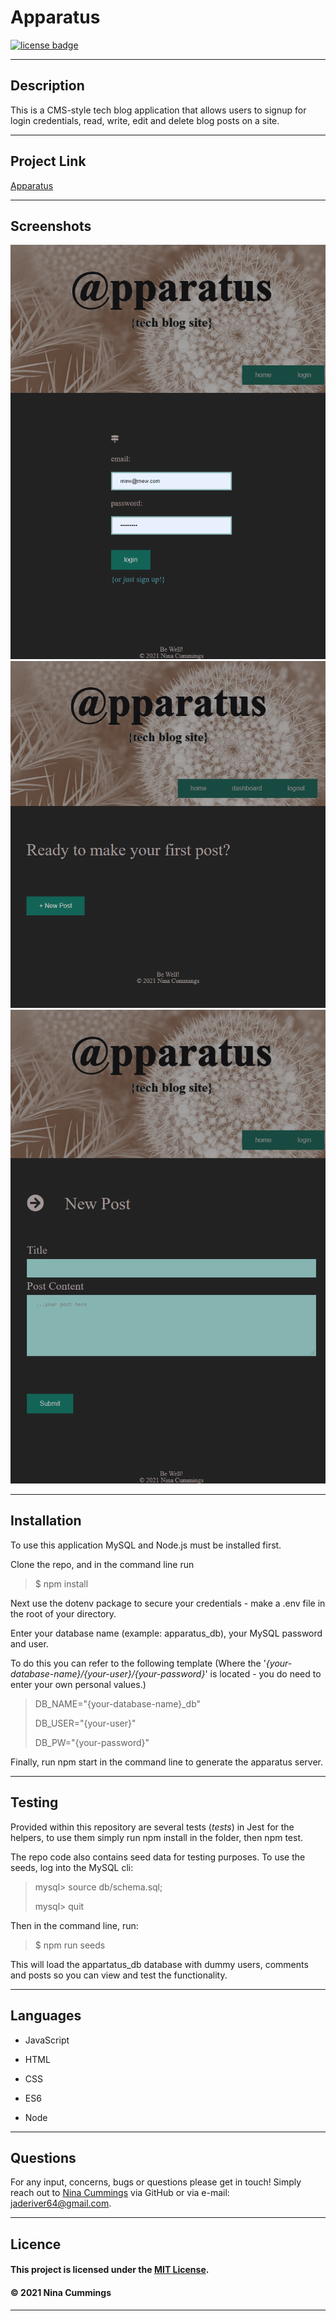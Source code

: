 
# Apparatus
<a href='https://opensource.org/licenses/MIT'><img src='https://img.shields.io/badge/license-MIT-blueviolet' alt='license badge'></a>

---------------------------------------

## Description

This is a CMS-style tech blog application that allows users to signup for login credentials, read, write, edit and delete blog posts on a site.

---------------------------------------

## Project Link

[Apparatus](https://quiet-ocean-12254.herokuapp.com/) 




---------------------------------------

## Screenshots

![Project Image](./public/images/apparatus_screenshot_2.png)
![Project Image](./public/images/apparatus_screenshot_3.png)
![Project Image](./public/images/apparatus_screenshot_5.png)

---------------------------------------

## Installation

To use this application MySQL and Node.js must be installed first.

Clone the repo, and in the command line run 

>
> $ npm install
> 
Next use the dotenv package to secure your credentials - make a .env file in the root of your directory.  

Enter your database name (example: apparatus_db), your MySQL password and user.

To do this you can refer to the following template (Where the '*{your-database-name}/{your-user}/{your-password}*' is located  - you do need to enter your own personal values.)

> DB_NAME="{your-database-name}_db"
>
> DB_USER="{your-user}"
>
> DB_PW="{your-password}"


Finally, run npm start in the command line to generate the apparatus server.

---------------------------------------
## Testing

Provided within this repository are several tests (_tests_) in Jest for the helpers, to use them simply run npm install in the folder, then npm test.

The repo code also contains seed data for testing purposes.  To use the seeds, log into the MySQL cli:

> mysql> source db/schema.sql;
>
> mysql> quit
>

Then in the command line, run:

>
> $ npm run seeds
>

This will load the appartatus_db database with dummy users, comments and posts so you can view and test the functionality.

---------------------------------------

## Languages

                    
* JavaScript
   
* HTML
   
* CSS
   
* ES6
   
* Node
   

---------------------------------------

## Questions

For any input, concerns, bugs or questions please get in touch!  Simply reach out to [Nina Cummings](https://github.com/jaderiver62/apparatus) via GitHub or via e-mail: jaderiver64@gmail.com.

---------------------------------------

## Licence


#### This project is licensed under the [MIT License](https://opensource.org/licenses/MIT).
#### &copy; 2021 Nina Cummings

---------------------------------------
    